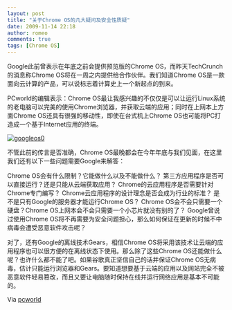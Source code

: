 ```yaml
---
layout: post
title: "关于Chrome OS的几大疑问及安全性质疑"
date: 2009-11-14 22:18
author: romeo
comments: true
tags: [Chrome OS]
---
```

Google此前曾表示在年底之前会提供预览版的Chrome OS，而昨天TechCrunch的消息称Chrome OS将在一周之内提供给合作伙伴。我们知道Chrome OS是一款面向云计算的产品，可以说标志着计算史上一个新起点的到来。

PCworld的编辑表示：Chrome OS最让我感兴趣的不仅仅是可以让运行Linux系统的老电脑可以完美的使用Chrome浏览器，并获取云端的应用；同时在上网本上方面Chrome OS还具有很强的移动性，即使在台式机上Chrome OS也可能将PC打造成一个基于Internet应用的终端。

<a href="http://img.chromi.org/2009/11/googleos0.jpg">![googleos0](http://img.chromi.org/2009/11/googleos0-550x327.jpg "googleos0")</a>

不管此前的传言是否准确，Chrome OS最晚都会在今年年底与我们见面，在这里我们还有以下一些问题需要Google来解答：

Chrome OS会有什么限制？它能做什么以及不能做什么？
第三方应用程序是否可以直接运行？还是只能从云端获取应用？
Chrome的云应用程序是否需要针对Chrome专门编写？
Chrome云应用程序的设计理念是否会成为行业的标准？
是不是只有Google的服务器才能运行Chrome OS？
Chrome OS会不会只需要一个硬盘？Chrome OS上网本会不会只需要一个小芯片就没有别的了？
Google曾说过使用Chrome OS将不再需要为安全问题担心，那么如何保证在更新的时候不中病毒会遭受恶意软件攻击呢？

对了，还有Google的离线技术Gears，相信Chrome OS将采用该技术让云端的应用程序也可以很方便的在离线状态下使用。那么除了这些Chrome OS还能做什么呢？也许什么都不能了吧。如果谷歌真正坚信自己的话并保证Chrome OS无病毒，估计只能运行浏览器和Gears。要知道想要基于云端的应用以及网站完全不被恶意软件轻易篡改，而且又要让电脑随时保持在线并运行网络应用是基本不可能的。

Via [pcworld](http://www.pcworld.com/businesscenter/article/182152/google_chrome_os_a_nice_place_to_visit_but.html)
